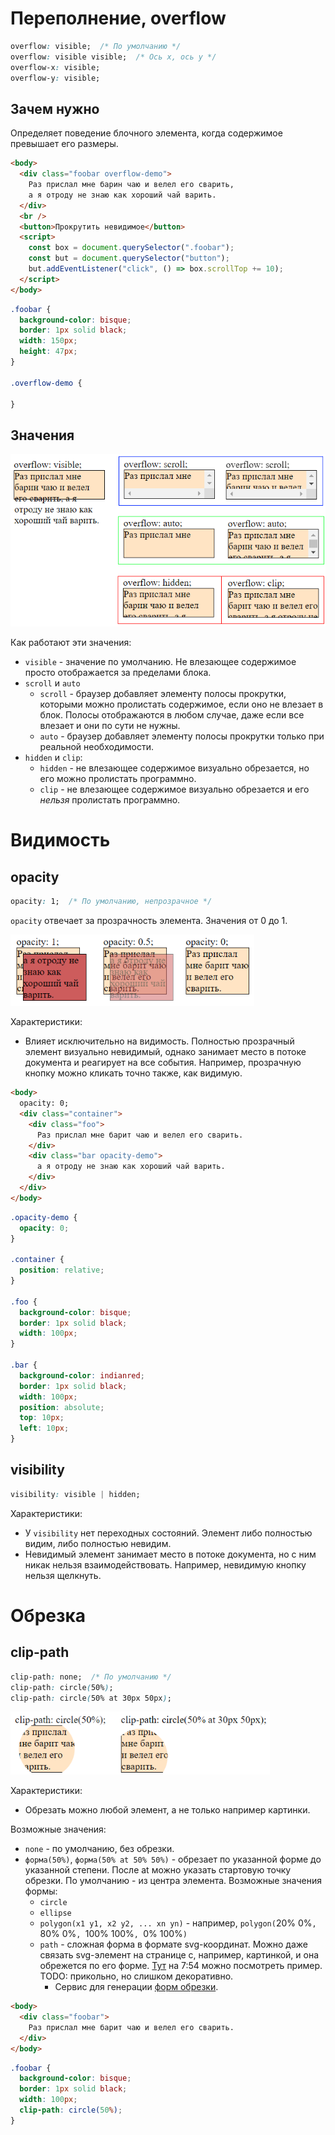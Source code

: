 # Переполнение, overflow

```css
overflow: visible;  /* По умолчанию */
overflow: visible visible;  /* Ось x, ось y */
overflow-x: visible;
overflow-y: visible;
```

## Зачем нужно

Определяет поведение блочного элемента, когда содержимое превышает его размеры.

```html
<body>
  <div class="foobar overflow-demo">
    Раз прислал мне барин чаю и велел его сварить,
    а я отроду не знаю как хороший чай варить.
  </div>
  <br />
  <button>Прокрутить невидимое</button>
  <script>
    const box = document.querySelector(".foobar");
    const but = document.querySelector("button");
    but.addEventListener("click", () => box.scrollTop += 10);
  </script>
</body>
```

```css
.foobar {
  background-color: bisque;
  border: 1px solid black;
  width: 150px;
  height: 47px;
}

.overflow-demo {
    
}
```

## Значения

<img src="img/overflow-demo.png" alt="overflow-demo" style="zoom:80%;" />

Как работают эти значения:

* `visible` - значение по умолчанию. Не влезающее содержимое просто отображается за пределами блока.
* `scroll` и `auto`
  * `scroll` - браузер добавляет элементу полосы прокрутки, которыми можно пролистать содержимое, если оно не влезает в блок. Полосы отображаются в любом случае, даже если все влезает и они по сути не нужны.
  * `auto` - браузер добавляет элементу полосы прокрутки только при реальной необходимости.
* `hidden` и `сlip`:
  * `hidden` - не влезающее содержимое визуально обрезается, но его можно пролистать программно.
  * `clip` - не влезающее содержимое визуально обрезается и его *нельзя* пролистать программно.

# Видимость

## opacity

```css
opacity: 1;  /* По умолчанию, непрозрачное */
```

`opacity` отвечает за прозрачность элемента. Значения от 0 до 1.

<img src="img/opactity.png" alt="opactity" style="zoom:80%;" />

Характеристики:

* Влияет исключительно на видимость. Полностью прозрачный элемент визуально невидимый, однако занимает место в потоке документа и реагирует на все события. Например, прозрачную кнопку можно кликать точно также, как видимую.

```html
<body>
  opacity: 0;
  <div class="container">
    <div class="foo">
      Раз прислал мне барит чаю и велел его сварить.
    </div>
    <div class="bar opacity-demo">
      а я отроду не знаю как хороший чай варить.
    </div>
  </div>
</body>
```

```css
.opacity-demo {
  opacity: 0;
}

.container {
  position: relative;
}

.foo {
  background-color: bisque;
  border: 1px solid black;
  width: 100px;
}

.bar {
  background-color: indianred;
  border: 1px solid black;
  width: 100px;
  position: absolute;
  top: 10px;
  left: 10px;
}
```

## visibility

```css
visibility: visible | hidden;
```

Характеристики:

* У `visibility` нет переходных состояний. Элемент либо полностью видим, либо полностью невидим.
* Невидимый элемент занимает место в потоке документа, но с ним никак нельзя взаимодействовать. Например, невидимую кнопку нельзя щелкнуть.

# Обрезка

## clip-path

```css
clip-path: none;  /* По умолчанию */
clip-path: circle(50%);
clip-path: circle(50% at 30px 50px);
```

<img src="img/clip-path.png" alt="clip-path" style="zoom:80%;" />

Характеристики:

* Обрезать можно любой элемент, а не только например картинки.

Возможные значения:

* `none` - по умолчанию, без обрезки.
* `форма(50%)`, `форма(50% at 50% 50%)` - обрезает по указанной форме до указанной степени. После at можно указать стартовую точку обрезки. По умолчанию - из центра элемента. Возможные значения формы:
  * `circle`
  * `ellipse`
  * `polygon(x1 y1, x2 y2, ... xn yn)` - например, `polygon(`20% 0%`, `80% 0%`, `100% 100%`, `0% 100%`)`
  * `path` - сложная форма в формате svg-координат. Можно даже связать svg-элемент на странице с, например, картинкой, и она обрежется по его форме. [Тут](https://www.youtube.com/watch?v=p0Hb2RtISOU&list=PL0MUAHwery4o9I7QQVj_RP4ZVpmdx6evz&index=16) на 7:54 можно посмотреть пример. TODO: прикольно, но слишком декоративно.
    * Сервис для генерации [форм обрезки](https://bennettfeely.com/clippy/).

```html
<body>
  <div class="foobar">
    Раз прислал мне барит чаю и велел его сварить.
  </div>
</body>
```

```css
.foobar {
  background-color: bisque;
  border: 1px solid black;
  width: 100px;
  clip-path: circle(50%);
}
```